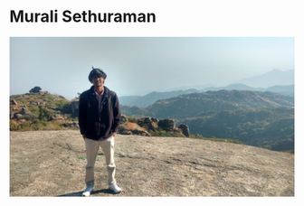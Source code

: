 # Murali Sethuraman

![alt text](https://github.com/muralikgs11/muralikgs11.github.io/blob/master/murali.jpg)
